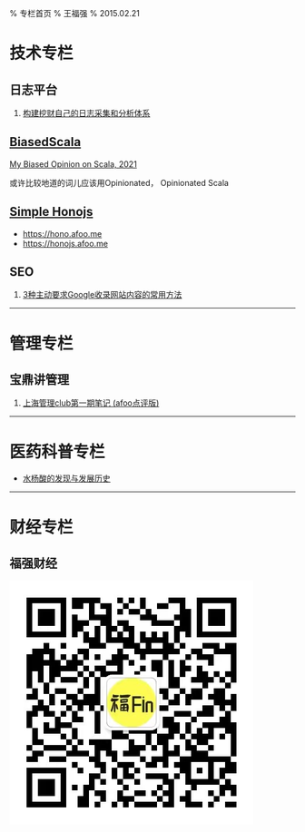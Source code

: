% 专栏首页
% 王福强
% 2015.02.21


# 技术专栏

## 日志平台

1. [构建挖财自己的日志采集和分析体系](columns/tec/logging-platform-spec.html)

## [BiasedScala](https://biasedscala.github.io/)

[My Biased Opinion on Scala, 2021](https://scala.afoo.me/)

或许比较地道的词儿应该用Opinionated， Opinionated Scala

## [Simple Honojs](https://honojs.afoo.me)

- <https://hono.afoo.me>
- <https://honojs.afoo.me>

## SEO

1. [3种主动要求Google收录网站内容的常用方法](columns/seo/three-ways-to-submit-sitemap.html)

---

# 管理专栏

## 宝鼎讲管理

1. [上海管理club第一期笔记 (afoo点评版)](columns/mgt/2015-02-02-上海管理club第一期笔记.html)


---

# 医药科普专栏

- [水杨酸的发现与发展历史](columns/med/水杨酸的发现与发展历史.html)


---

# 财经专栏

## 福强财经

![](images/fqfin.jpg)



